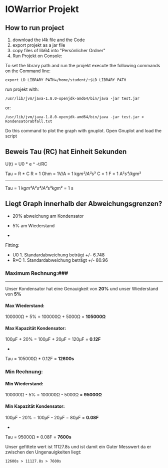
# IOWarrior Projekt

## How to run project

1. download the i4k file and the Code
2. export projekt as a jar file
3. copy files of lib64 into "Persönlicher Ordner"
4. Run Projekt on Console:

To set the library path and run the projekt execute the following commands on the Command line:

```
export LD_LIBRARY_PATH=/home/student/:$LD_LIBRARY_PATH
```

run projekt with:

```
/usr/lib/jvm/java-1.8.0-openjdk-amd64/bin/java -jar test.jar
```

or:

```
/usr/lib/jvm/java-1.8.0-openjdk-amd64/bin/java -jar test.jar > Kondensatorabfall.txt
```

Do this command to plot the graph with gnuplot.
Open Gnuplot and load the script


## Beweis Tau (RC) hat Einheit Sekunden

U(t) = U0 * e ^ -t/RC

Tau = R * C
R = 1 Ohm = 1V/A = 1 kg*m²/A²*s³
C = 1 F = 1 A²*s⁴/kg*m²

---
Tau = 1 kg*m²*A²*s⁴/A²*s³*kg*m² = 1 s


## Liegt Graph innerhalb der Abweichungsgrenzen?

- 20% abweichung am Kondensator
- 5% am Wiederstand

-
Fitting:

- U0 1. Standardabweichung beträgt +/- 6.748
- R*C 1. Standardabweichung beträgt +/- 80.96


### Maximum Rechnung:###
---
Unser Kondensator hat eine Genauigkeit von **20%** und unser Wiederstand von **5%**

#### Max Wiederstand:
 
100000Ω + 5% = 100000Ω + 5000Ω = **105000Ω**

#### Max Kapazität Kondensator:

100µF + 20% = 100µF + 20µF = 120µF = **0.12F**

-
Tau = 105000Ω * 0.12F = **12600s**

### Min Rechnung:

#### Min Wiederstand: 

100000Ω - 5% = 100000Ω - 5000Ω = **95000Ω**

#### Min Kapazität Kondensator:

100µF - 20% = 100µF - 20µF = 80µF = **0.08F**

-
Tau = 95000Ω * 0.08F = **7600s**

Unser gefittete wert ist 11127.8s und ist damit ein Guter Messwert da er zwischen den Ungenauigkeiten liegt:

```
12600s > 11127.8s > 7600s
```

